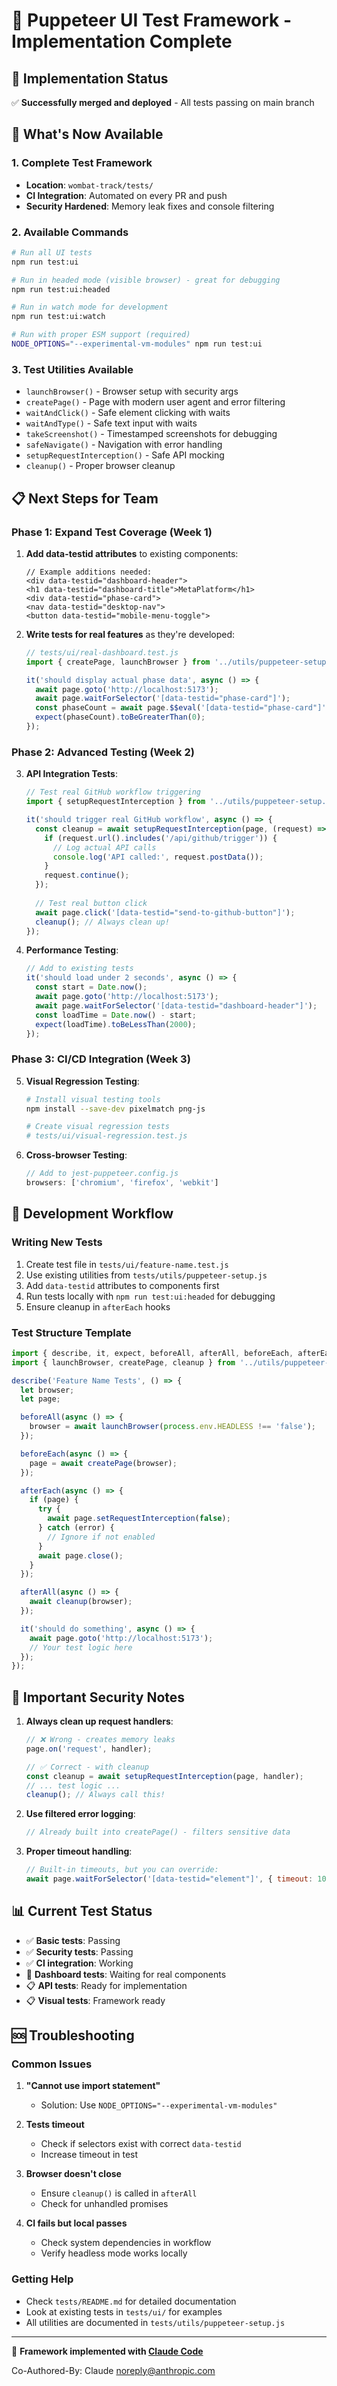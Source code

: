 # 🧪 Puppeteer UI Test Framework - Implementation Complete

## 🎯 **Implementation Status**

✅ **Successfully merged and deployed** - All tests passing on main branch

## 🚀 **What's Now Available**

### **1. Complete Test Framework**
- **Location**: `wombat-track/tests/`
- **CI Integration**: Automated on every PR and push
- **Security Hardened**: Memory leak fixes and console filtering

### **2. Available Commands**
```bash
# Run all UI tests
npm run test:ui

# Run in headed mode (visible browser) - great for debugging
npm run test:ui:headed

# Run in watch mode for development
npm run test:ui:watch

# Run with proper ESM support (required)
NODE_OPTIONS="--experimental-vm-modules" npm run test:ui
```

### **3. Test Utilities Available**
- `launchBrowser()` - Browser setup with security args
- `createPage()` - Page with modern user agent and error filtering
- `waitAndClick()` - Safe element clicking with waits
- `waitAndType()` - Safe text input with waits
- `takeScreenshot()` - Timestamped screenshots for debugging
- `safeNavigate()` - Navigation with error handling
- `setupRequestInterception()` - Safe API mocking
- `cleanup()` - Proper browser cleanup

## 📋 **Next Steps for Team**

### **Phase 1: Expand Test Coverage (Week 1)**

1. **Add data-testid attributes** to existing components:
   ```tsx
   // Example additions needed:
   <div data-testid="dashboard-header">
   <h1 data-testid="dashboard-title">MetaPlatform</h1>
   <div data-testid="phase-card">
   <nav data-testid="desktop-nav">
   <button data-testid="mobile-menu-toggle">
   ```

2. **Write tests for real features** as they're developed:
   ```javascript
   // tests/ui/real-dashboard.test.js
   import { createPage, launchBrowser } from '../utils/puppeteer-setup.js';
   
   it('should display actual phase data', async () => {
     await page.goto('http://localhost:5173');
     await page.waitForSelector('[data-testid="phase-card"]');
     const phaseCount = await page.$$eval('[data-testid="phase-card"]', cards => cards.length);
     expect(phaseCount).toBeGreaterThan(0);
   });
   ```

### **Phase 2: Advanced Testing (Week 2)**

3. **API Integration Tests**:
   ```javascript
   // Test real GitHub workflow triggering
   import { setupRequestInterception } from '../utils/puppeteer-setup.js';
   
   it('should trigger real GitHub workflow', async () => {
     const cleanup = await setupRequestInterception(page, (request) => {
       if (request.url().includes('/api/github/trigger')) {
         // Log actual API calls
         console.log('API called:', request.postData());
       }
       request.continue();
     });
     
     // Test real button click
     await page.click('[data-testid="send-to-github-button"]');
     cleanup(); // Always clean up!
   });
   ```

4. **Performance Testing**:
   ```javascript
   // Add to existing tests
   it('should load under 2 seconds', async () => {
     const start = Date.now();
     await page.goto('http://localhost:5173');
     await page.waitForSelector('[data-testid="dashboard-header"]');
     const loadTime = Date.now() - start;
     expect(loadTime).toBeLessThan(2000);
   });
   ```

### **Phase 3: CI/CD Integration (Week 3)**

5. **Visual Regression Testing**:
   ```bash
   # Install visual testing tools
   npm install --save-dev pixelmatch png-js
   
   # Create visual regression tests
   # tests/ui/visual-regression.test.js
   ```

6. **Cross-browser Testing**:
   ```javascript
   // Add to jest-puppeteer.config.js
   browsers: ['chromium', 'firefox', 'webkit']
   ```

## 🔧 **Development Workflow**

### **Writing New Tests**
1. Create test file in `tests/ui/feature-name.test.js`
2. Use existing utilities from `tests/utils/puppeteer-setup.js`
3. Add `data-testid` attributes to components first
4. Run tests locally with `npm run test:ui:headed` for debugging
5. Ensure cleanup in `afterEach` hooks

### **Test Structure Template**
```javascript
import { describe, it, expect, beforeAll, afterAll, beforeEach, afterEach } from '@jest/globals';
import { launchBrowser, createPage, cleanup } from '../utils/puppeteer-setup.js';

describe('Feature Name Tests', () => {
  let browser;
  let page;

  beforeAll(async () => {
    browser = await launchBrowser(process.env.HEADLESS !== 'false');
  });

  beforeEach(async () => {
    page = await createPage(browser);
  });

  afterEach(async () => {
    if (page) {
      try {
        await page.setRequestInterception(false);
      } catch (error) {
        // Ignore if not enabled
      }
      await page.close();
    }
  });

  afterAll(async () => {
    await cleanup(browser);
  });

  it('should do something', async () => {
    await page.goto('http://localhost:5173');
    // Your test logic here
  });
});
```

## 🚨 **Important Security Notes**

1. **Always clean up request handlers**:
   ```javascript
   // ❌ Wrong - creates memory leaks
   page.on('request', handler);
   
   // ✅ Correct - with cleanup
   const cleanup = await setupRequestInterception(page, handler);
   // ... test logic ...
   cleanup(); // Always call this!
   ```

2. **Use filtered error logging**:
   ```javascript
   // Already built into createPage() - filters sensitive data
   ```

3. **Proper timeout handling**:
   ```javascript
   // Built-in timeouts, but you can override:
   await page.waitForSelector('[data-testid="element"]', { timeout: 10000 });
   ```

## 📊 **Current Test Status**

- ✅ **Basic tests**: Passing
- ✅ **Security tests**: Passing  
- ✅ **CI integration**: Working
- 🔄 **Dashboard tests**: Waiting for real components
- 📋 **API tests**: Ready for implementation
- 📋 **Visual tests**: Framework ready

## 🆘 **Troubleshooting**

### **Common Issues**
1. **"Cannot use import statement"**
   - Solution: Use `NODE_OPTIONS="--experimental-vm-modules"`

2. **Tests timeout**
   - Check if selectors exist with correct `data-testid`
   - Increase timeout in test

3. **Browser doesn't close**
   - Ensure `cleanup()` is called in `afterAll`
   - Check for unhandled promises

4. **CI fails but local passes**
   - Check system dependencies in workflow
   - Verify headless mode works locally

### **Getting Help**
- Check `tests/README.md` for detailed documentation
- Look at existing tests in `tests/ui/` for examples
- All utilities are documented in `tests/utils/puppeteer-setup.js`

---

🤖 **Framework implemented with [Claude Code](https://claude.ai/code)**

Co-Authored-By: Claude <noreply@anthropic.com>
